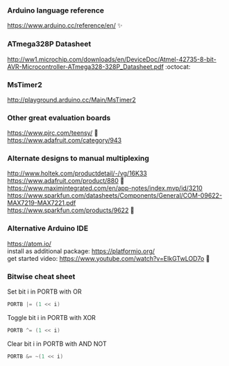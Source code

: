 ### Arduino language reference
https://www.arduino.cc/reference/en/ :sparkles:<br />

### ATmega328P Datasheet
 http://ww1.microchip.com/downloads/en/DeviceDoc/Atmel-42735-8-bit-AVR-Microcontroller-ATmega328-328P_Datasheet.pdf :octocat:<br />

### MsTimer2
http://playground.arduino.cc/Main/MsTimer2<br />

### Other great evaluation boards
https://www.pjrc.com/teensy/ :tada: <br />
https://www.adafruit.com/category/943<br />

### Alternate designs to manual multiplexing
http://www.holtek.com/productdetail/-/vg/16K33<br />
https://www.adafruit.com/product/880 :metal: <br />
https://www.maximintegrated.com/en/app-notes/index.mvp/id/3210<br />
https://www.sparkfun.com/datasheets/Components/General/COM-09622-MAX7219-MAX7221.pdf<br />
https://www.sparkfun.com/products/9622 :rocket:<br />

### Alternative Arduino IDE
https://atom.io/<br />
install as additional package:
https://platformio.org/<br />
get started video:
https://www.youtube.com/watch?v=EIkGTwLOD7o :metal:

### Bitwise cheat sheet
Set bit i in PORTB with OR
```C
PORTB |= (1 << i)
```
Toggle bit i in PORTB with XOR
```C
PORTB ^= (1 << i)
```
Clear bit i in PORTB with AND NOT
```C
PORTB &= ~(1 << i)
```
